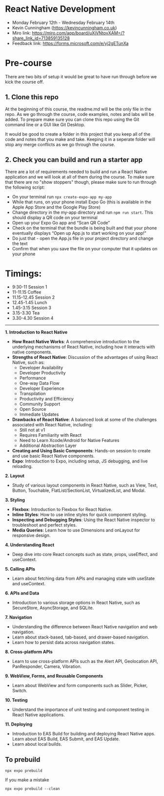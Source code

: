# React Native Development

- Monday February 12th - Wednesday February 14th
- Kevin Cunningham (https://kevincunningham.co.uk)
- Miro link: https://miro.com/app/board/uXjVNtovXAM=/?share_link_id=713859135128
- Feedback link: https://forms.microsoft.com/e/yj2gETunXa

# Pre-course

There are two bits of setup it would be great to have run through before we kick the course off.

## 1. Clone this repo

At the beginning of this course, the readme.md will be the only file in the repo. As we go through the course, code examples, notes and labs will be added. To prepare make sure you can clone this repo using the Git command line or a GUI like Git Desktop.

It would be good to create a folder in this project that you keep all of the code and notes that you make and take. Keeping it in a seperate folder will stop any merge conflicts as we go through the course.

## 2. Check you can build and run a starter app

There are a lot of requirements needed to build and run a React Native application and we will look at all of them during the course. To make sure that there are no "show stoppers" though, please make sure to run through the following script:

- On your terminal run `npx create-expo-app my-app`
- While that runs, on your phone install Expo Go (this is available in the Apple App Store and the Google Play Store)
- Change directory in the my-app directory and run `npm run start`. This should display a QR code on your terminal
- Open up your Expo Go app and “Scan QR Code”
- Check on the terminal that the bundle is being built and that your phone eventually displays “Open up App.js to start working on your app!”
- Do just that - open the App.js file in your project directory and change the text
- Confirm that when you save the file on your computer that it updates on your phone

# Timings:

- 9:30-11 Session 1
- 11-11.15 Coffee
- 11.15-12.45 Session 2
- 12.45-1.45 Lunch
- 1.45-3.15 Session 3
- 3.15-3.30 Tea
- 3.30-4.30 Session 4

---

**1. Introduction to React Native**

- **How React Native Works**: A comprehensive introduction to the underlying mechanisms of React Native, including how it interacts with native components.
- **Strengths of React Native**: Discussion of the advantages of using React Native, such as:
  - Developer Availability
  - Developer Productivity
  - Performance
  - One-way Data Flow
  - Developer Experience
  - Transpilation
  - Productivity and Efficiency
  - Community Support
  - Open Source
  - Immediate Updates
- **Drawbacks of React Native**: A balanced look at some of the challenges associated with React Native, including:
  - Still not at v1
  - Requires Familiarity with React
  - Need to Learn Xcode/Android for Native Features
  - Additional Abstraction Layer
- **Creating and Using Basic Components**: Hands-on session to create and use basic React Native components.
- **Expo**: Introduction to Expo, including setup, JS debugging, and live reloading.

**2. Layout**

- Study of various layout components in React Native, such as View, Text, Button, Touchable, FlatList/SectionList, VirtualizedList, and Modal.

**3. Styling**

- **Flexbox**: Introduction to Flexbox for React Native.
- **Inline Styles**: How to use inline styles for quick component styling.
- **Inspecting and Debugging Styles**: Using the React Native inspector to troubleshoot and perfect styles.
- **Media Queries**: Learn how to use Dimensions and onLayout for responsive design.

**4. Understanding React**

- Deep dive into core React concepts such as state, props, useEffect, and useContext.

**5. Calling APIs**

- Learn about fetching data from APIs and managing state with useState and useContext.

**6. APIs and Data**

- Introduction to various storage options in React Native, such as SecureStore, AsyncStorage, and SQLite.

**7. Navigation**

- Understanding the difference between React Native navigation and web navigation.
- Learn about stack-based, tab-based, and drawer-based navigation.
- Learn how to persist data across navigation states.

**8. Cross-platform APIs**

- Learn to use cross-platform APIs such as the Alert API, Geolocation API, PanResponder, Camera, Vibration.

**9. WebView, Forms, and Reusable Components**

- Learn about WebView and form components such as Slider, Picker, Switch.

**10. Testing**

- Understand the importance of unit testing and component testing in React Native applications.

**11. Deploying**

- Introduction to EAS Build for building and deploying React Native apps. Learn about EAS Build, EAS Submit, and EAS Update.
- Learn about local builds.

## To prebuild

```
npx expo prebuild
```

If you make a mistake

```
npx expo prebuild --clean
```
